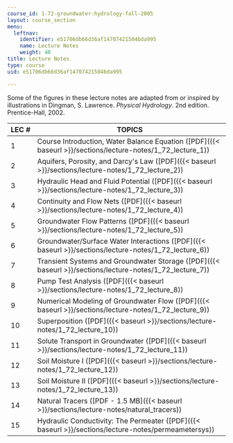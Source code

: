 ```yaml
---
course_id: 1-72-groundwater-hydrology-fall-2005
layout: course_section
menu:
  leftnav:
    identifier: e51706db66d36af14707421504bda995
    name: Lecture Notes
    weight: 40
title: Lecture Notes
type: course
uid: e51706db66d36af14707421504bda995

---
```


Some of the figures in these lecture notes are adapted from or inspired by illustrations in Dingman, S. Lawrence. _Physical Hydrology_. 2nd edition. Prentice-Hall, 2002.

| LEC # | TOPICS |
| --- | --- |
| 1 | Course Introduction, Water Balance Equation ([PDF]({{< baseurl >}}/sections/lecture-notes/1_72_lecture_1)) |
| 2 | Aquifers, Porosity, and Darcy's Law ([PDF]({{< baseurl >}}/sections/lecture-notes/1_72_lecture_2)) |
| 3 | Hydraulic Head and Fluid Potential ([PDF]({{< baseurl >}}/sections/lecture-notes/1_72_lecture_3)) |
| 4 | Continuity and Flow Nets ([PDF]({{< baseurl >}}/sections/lecture-notes/1_72_lecture_4)) |
| 5 | Groundwater Flow Patterns ([PDF]({{< baseurl >}}/sections/lecture-notes/1_72_lecture_5)) |
| 6 | Groundwater/Surface Water Interactions ([PDF]({{< baseurl >}}/sections/lecture-notes/1_72_lecture_6)) |
| 7 | Transient Systems and Groundwater Storage ([PDF]({{< baseurl >}}/sections/lecture-notes/1_72_lecture_7)) |
| 8 | Pump Test Analysis ([PDF]({{< baseurl >}}/sections/lecture-notes/1_72_lecture_8)) |
| 9 | Numerical Modeling of Groundwater Flow ([PDF]({{< baseurl >}}/sections/lecture-notes/1_72_lecture_9)) |
| 10 | Superposition ([PDF]({{< baseurl >}}/sections/lecture-notes/1_72_lecture_10)) |
| 11 | Solute Transport in Groundwater ([PDF]({{< baseurl >}}/sections/lecture-notes/1_72_lecture_11)) |
| 12 | Soil Moisture I ([PDF]({{< baseurl >}}/sections/lecture-notes/1_72_lecture_12)) |
| 13 | Soil Moisture II ([PDF]({{< baseurl >}}/sections/lecture-notes/1_72_lecture_13)) |
| 14 | Natural Tracers ([PDF - 1.5 MB]({{< baseurl >}}/sections/lecture-notes/natural_tracers)) |
| 15 | Hydraulic Conductivity: The Permeater ([PDF]({{< baseurl >}}/sections/lecture-notes/permeametersys))